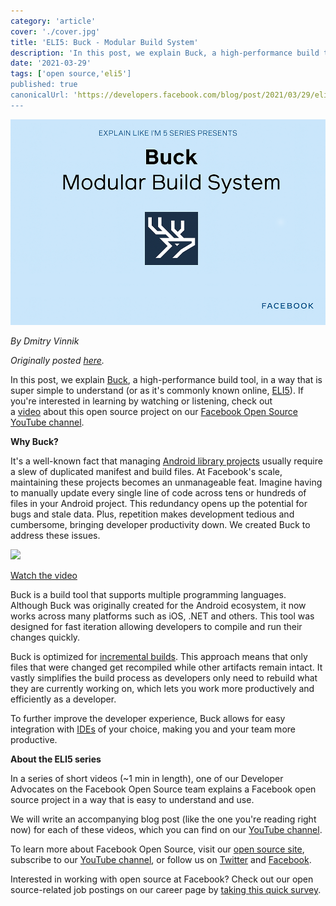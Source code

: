 ```yaml
---
category: 'article'
cover: './cover.jpg'
title: 'ELI5: Buck - Modular Build System'
description: 'In this post, we explain Buck, a high-performance build tool.'
date: '2021-03-29'
tags: ['open source,'eli5']
published: true
canonicalUrl: 'https://developers.facebook.com/blog/post/2021/03/29/eli5-buck-modular-build-system/'
---
```


![cover](./cover.jpg)

*By Dmitry Vinnik*

*Originally posted [here](https://developers.facebook.com/blog/post/2021/03/29/eli5-buck-modular-build-system/).*

In this post, we explain [Buck](https://l.facebook.com/l.php?u=https%3A%2F%2Fbuck.build%2F&h=AT3akxLohm2Fpa5gJJmTTJRo7KRBOfSb5EQxcc1ehMRtbaI4PivQkNN-CIANn-b5K-qOEjZvQsRGv4sWlyJHDP_Fk1OdMQXT7LhQoHxb0FGUyyK-jykU2fcraEy7ZjAadLhTZcgteZT7dy72GR90AtQzfvXTJSB0QSGM0H05Wh69C8hnNjmvA8XQ), a high-performance build tool, in a way that is super simple to understand (or as it's commonly known online, [ELI5](https://l.facebook.com/l.php?u=https%3A%2F%2Fwww.dictionary.com%2Fe%2Fslang%2Feli5%2F&h=AT2fxNkRtjPXq8plYijW7R5gcJGu3Q9r_oE4oPY1tiayMGDlD4NU_gWGbIvQu5GAZeaR9AvajJTOHhzRqsXETjc0sib3-amE6W53tcYwlMKPo9LP5tB2LOjJcBppsNFAUV5OnGTACJzMCBaIfDVk8cSG51R3GKIwQMV5KZpYnEQ)). If you're interested in learning by watching or listening, check out a [video](https://l.facebook.com/l.php?u=https%3A%2F%2Fyoutu.be%2FTX29-Edcnpg&h=AT0vgVR13dl0jwphDTwaAOYBm2ZbswRQlMv4Kw6biuXfBgQxJEi6NaC6fVO_TGDs9XH4Te0x_X1yKhVmORi26qr76oA0fYbP4LY6MyvWcH5ssIkfltVDD4BfL6aFXRxfBciN72OXDc98CnVjw8pz8Jy5S0fZtAlLhnUmtUtNT9Q) about this open source project on our [Facebook Open Source YouTube channel](https://l.facebook.com/l.php?u=https%3A%2F%2Fwww.youtube.com%2Fc%2FFacebookOpenSource&h=AT0brHeNrWNA6bscOh1msH-FRUlip8EV4nt7f_ZfA_ShqYuxiYe_MP_cGFBk2CUeZeJeK4eDXS5QuewXtKkaMM9A-baz4Kzi0G1LS7pGmPjYwoIxI5GE8l7-9Me80wgTv2j-7qPY5X8W1kO51PGoBbm-9MHy6zkkkclZ7JGdphs).

**Why Buck?**

It's a well-known fact that managing [Android library projects](https://l.facebook.com/l.php?u=https%3A%2F%2Fdeveloper.android.com%2Fstudio%2Fprojects%23LibraryProjects%29&h=AT0rP4-UowQCEfD5z0hevX5fauNsbKY41v_uVjTq3PkPLzMx5MwXeoIDFJLXiigEGNmBmej-gC_C_a-sIwS67U7OTsAJUFAP-chegw-ic8-lkJqywGvB2DmYcGreD_W60xOdyld5oN60cdkJv-h1BKad2KwJhX-AUkqhbfZkGT8) usually require a slew of duplicated manifest and build files. At Facebook's scale, maintaining these projects becomes an unmanageable feat. Imagine having to manually update every single line of code across tens or hundreds of files in your Android project. This redundancy opens up the potential for bugs and stale data. Plus, repetition makes development tedious and cumbersome, bringing developer productivity down. We created Buck to address these issues.

[![](https://scontent.fyvr1-1.fna.fbcdn.net/v/t39.2365-6/162939996_148699473813193_7058908760195110652_n.jpg?_nc_cat=102&ccb=1-7&_nc_sid=ad8a9d&_nc_ohc=aBaXOqn_G84AX93cKhX&_nc_ht=scontent.fyvr1-1.fna&oh=00_AfBK4d_OurKjiJwNkrFx3WhFuFVZooSuB0vhCSPT42lKSg&oe=6377540B)](https://l.facebook.com/l.php?u=https%3A%2F%2Fyoutu.be%2FTX29-Edcnpg&h=AT0UMhOmFnC0DfyP9GDOynscx8-o1TnOPZz3fu1fD1TgaoqB76ToQUpy5hpS0EKWSIE4e58Ir1ZN_hxJRi5cb-jU1xaBJuVymzaVd4yz2WUHzSpOG2rtjb9B7zMHVu1Xf2jfDr8uAZ4hTKx7qr3qExbIYVpkhiWu-08E_kz5jWQB0E8DaVXWTJRc)

[Watch the video](https://l.facebook.com/l.php?u=https%3A%2F%2Fyoutu.be%2FTX29-Edcnpg&h=AT1ubcx4nPwTFadiZ6nxK3Euy7C5WB9oF11Dq6ktBkqRxTtTe1rjARhzzXHxWykHPPBYXE0kOLNRftBpiVUTY86n4b3MrjygMLu5SK98Wb1kF5j0GPtDBjOjXmPtQmx0o2UB67mXB6DHGKn_-BQ9hd5QS-pXfHP-KjP_CzaNl5o)

Buck is a build tool that supports multiple programming languages. Although Buck was originally created for the Android ecosystem, it now works across many platforms such as iOS, .NET and others. This tool was designed for fast iteration allowing developers to compile and run their changes quickly.

Buck is optimized for [incremental builds](https://l.facebook.com/l.php?u=https%3A%2F%2Fen.wikipedia.org%2Fwiki%2FIncremental_build_model&h=AT10_8nonefj9MUnfv0oLlNqmuWgDTeP5DZ5LDp7laqHKkm5OoeaipbqMWAKs-cV5CbLYF3dlOpw-QgzxbvF9hXfFNKozk_iQfD38YrRyG60gMbGJOl0u84R3dCjmA5AN_piKu3WSJ39oIx0ZhgQ3XYNrXcMo7s_3L4069Q6XVQ). This approach means that only files that were changed get recompiled while other artifacts remain intact. It vastly simplifies the build process as developers only need to rebuild what they are currently working on, which lets you work more productively and efficiently as a developer.

To further improve the developer experience, Buck allows for easy integration with [IDEs](https://l.facebook.com/l.php?u=https%3A%2F%2Fbuck.build%2Fsetup%2Fintellij_plugin_install.html&h=AT3zrL8ccZCeZyrZWIB9es-jVf7H4NHSjrhGm74Js9OduHZadFtHX6E11ihbsNMONqsaU0P-6uxZI_N-tjDEbFLyp3_sNVIzETWG0jfxow_v5ivAHiJXayyJsvU6ofoijdsFDkgGW6MmZ1BFlefgGus64XLKyOS5mAkGrC59tAc) of your choice, making you and your team more productive.

**About the ELI5 series**

In a series of short videos (~1 min in length), one of our Developer Advocates on the Facebook Open Source team explains a Facebook open source project in a way that is easy to understand and use.

We will write an accompanying blog post (like the one you're reading right now) for each of these videos, which you can find on our [YouTube channel](https://l.facebook.com/l.php?u=https%3A%2F%2Fwww.youtube.com%2Fchannel%2FUCCQY962PmHabTjaHv2wJzfQ&h=AT2Sep9Te7bD_32Dwg1ZRKiDa0BznNR4r_EBSL3uXmV4sscOetw_4PaZ4AZRqs1CL2hrHbZQBHKluq_mwK2AaaTlm2X1Dpuc0N3gp8x7AXCGfuXFU1iJ3QYs1qRZlg_uayD8dBD75-2MWigZznu82u0gHIn1OaXgwpKZlbtnNwY).

To learn more about Facebook Open Source, visit our [open source site](https://opensource.facebook.com/), subscribe to our [YouTube channel](https://l.facebook.com/l.php?u=https%3A%2F%2Fwww.youtube.com%2Fchannel%2FUCCQY962PmHabTjaHv2wJzfQ&h=AT0cJeos0L5oSweXoA8c5I7xJnicEQGf2ayQlHEnYoknEdUemQ0DD3iDQXkeQpmpklRL-ZYEOncw-Cm6XkIkMQKAuJ-AcmpkKYyIFLyJCdzfG1XIe6EDvY-B8_x-ZutbiCmJ5vECHoy1bfaXJdqGtBxhhghS4SPLKA8Dh8nEexfz5b9qTXi7PZ9I), or follow us on [Twitter](https://l.facebook.com/l.php?u=https%3A%2F%2Ftwitter.com%2FfbOpenSource&h=AT0XIVzqNh_mAXXIPMbACgtHPXXJ0cmUoY0V-70dTfePQEXm6QqRm3UtaEnxDXNkaUX9kveKAm2xY6UdN1y3Dkeqgzg64y5DLCuxoHiCulsFGhmyQxr33pGyHmjMtUOvhAUwcGM3_9B0Jzmdve2wVCXLZG4pYfSa40RU8BV9kk0) and [Facebook](https://www.facebook.com/fbOpenSource/?ref=aymt_homepage_panel&eid=ARDXvVAPwnpPxsaQUtdpdrWV6jhb5mz67ET63dJme3yZIeS0ACffMtUeMkdUFwe3UjT61YNDIy_rXwdD).

Interested in working with open source at Facebook? Check out our open source-related job postings on our career page by [taking this quick survey](https://www.surveymonkey.com/r/V76PRN3).